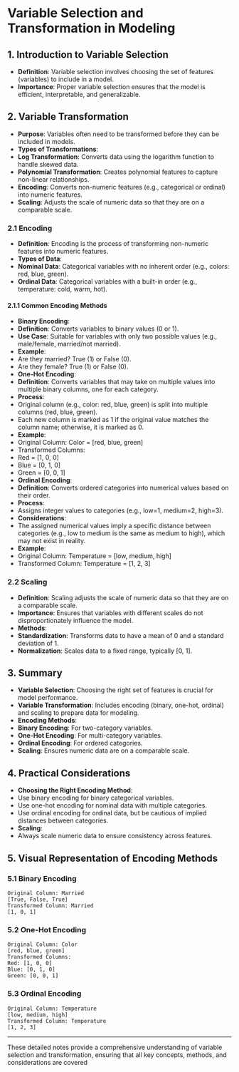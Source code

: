 # Variable Selection and Transformation in Modeling
## 1. Introduction to Variable Selection
- **Definition**: Variable selection involves choosing the set of features (variables) to include in a
model.
- **Importance**: Proper variable selection ensures that the model is efficient, interpretable, and
generalizable.
## 2. Variable Transformation
- **Purpose**: Variables often need to be transformed before they can be included in models.
- **Types of Transformations**:
 - **Log Transformation**: Converts data using the logarithm function to handle skewed data.
 - **Polynomial Transformation**: Creates polynomial features to capture non-linear relationships.
 - **Encoding**: Converts non-numeric features (e.g., categorical or ordinal) into numeric features.
 - **Scaling**: Adjusts the scale of numeric data so that they are on a comparable scale.
### 2.1 Encoding
- **Definition**: Encoding is the process of transforming non-numeric features into numeric features.
- **Types of Data**:
 - **Nominal Data**: Categorical variables with no inherent order (e.g., colors: red, blue, green).
 - **Ordinal Data**: Categorical variables with a built-in order (e.g., temperature: cold, warm, hot).
#### 2.1.1 Common Encoding Methods
- **Binary Encoding**:
 - **Definition**: Converts variables to binary values (0 or 1).
 - **Use Case**: Suitable for variables with only two possible values (e.g., male/female, married/not
married).
 - **Example**:
 - Are they married? True (1) or False (0).
 - Are they female? True (1) or False (0).
- **One-Hot Encoding**:
 - **Definition**: Converts variables that may take on multiple values into multiple binary columns,
one for each category.
 - **Process**:
 - Original column (e.g., color: red, blue, green) is split into multiple columns (red, blue, green).
 - Each new column is marked as 1 if the original value matches the column name; otherwise, it is
marked as 0.
 - **Example**:
 - Original Column: Color = [red, blue, green]
 - Transformed Columns:
 - Red = [1, 0, 0]
 - Blue = [0, 1, 0]
 - Green = [0, 0, 1]
- **Ordinal Encoding**:
 - **Definition**: Converts ordered categories into numerical values based on their order.
 - **Process**:
 - Assigns integer values to categories (e.g., low=1, medium=2, high=3).
 - **Considerations**:
 - The assigned numerical values imply a specific distance between categories (e.g., low to
medium is the same as medium to high), which may not exist in reality.
 - **Example**:
 - Original Column: Temperature = [low, medium, high]
 - Transformed Column: Temperature = [1, 2, 3]
### 2.2 Scaling
- **Definition**: Scaling adjusts the scale of numeric data so that they are on a comparable scale.
- **Importance**: Ensures that variables with different scales do not disproportionately influence the
model.
- **Methods**:
 - **Standardization**: Transforms data to have a mean of 0 and a standard deviation of 1.
 - **Normalization**: Scales data to a fixed range, typically [0, 1].
## 3. Summary
- **Variable Selection**: Choosing the right set of features is crucial for model performance.
- **Variable Transformation**: Includes encoding (binary, one-hot, ordinal) and scaling to prepare
data for modeling.
- **Encoding Methods**:
 - **Binary Encoding**: For two-category variables.
 - **One-Hot Encoding**: For multi-category variables.
 - **Ordinal Encoding**: For ordered categories.
- **Scaling**: Ensures numeric data are on a comparable scale.
## 4. Practical Considerations
- **Choosing the Right Encoding Method**:
 - Use binary encoding for binary categorical variables.
 - Use one-hot encoding for nominal data with multiple categories.
 - Use ordinal encoding for ordinal data, but be cautious of implied distances between categories.
- **Scaling**:
 - Always scale numeric data to ensure consistency across features.
## 5. Visual Representation of Encoding Methods
### 5.1 Binary Encoding
```
Original Column: Married
[True, False, True]
Transformed Column: Married
[1, 0, 1]
```
### 5.2 One-Hot Encoding
```
Original Column: Color
[red, blue, green]
Transformed Columns:
Red: [1, 0, 0]
Blue: [0, 1, 0]
Green: [0, 0, 1]
```
### 5.3 Ordinal Encoding
```
Original Column: Temperature
[low, medium, high]
Transformed Column: Temperature
[1, 2, 3]
```
---
These detailed notes provide a comprehensive understanding of variable selection and
transformation, ensuring that all key concepts, methods, and considerations are covered
